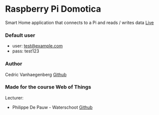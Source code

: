 # Raspberry Pi Domotica 
Smart Home application that connects to a Pi and reads / writes data [Live](https://cedrvanh.github.io/1819-wot-domotica/)

### Default user
- user: test@example.com
- pass: test123

### Author
Cedric Vanhaegenberg [Github](https://github.com/cedrvanh)

### Made for the course Web of Things
Lecturer:
- Philippe De Pauw - Waterschoot [Github](https://github.com/drdynscript)